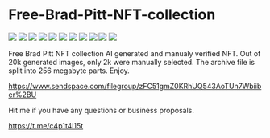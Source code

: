 # Free-Brad-Pitt-NFT-collection

![](https://github.com/c4p1t4l15t/Free-Brad-Pitt-NFT-collection/blob/main/19.png?raw=true) ![](https://github.com/c4p1t4l15t/Free-Brad-Pitt-NFT-collection/blob/main/256.png?raw=true) ![](https://github.com/c4p1t4l15t/Free-Brad-Pitt-NFT-collection/blob/main/294.png?raw=true) ![](https://github.com/c4p1t4l15t/Free-Brad-Pitt-NFT-collection/blob/main/31.png?raw=true) ![](https://github.com/c4p1t4l15t/Free-Brad-Pitt-NFT-collection/blob/main/35.png?raw=true) ![](https://github.com/c4p1t4l15t/Free-Brad-Pitt-NFT-collection/blob/main/375.png?raw=true) ![](https://github.com/c4p1t4l15t/Free-Brad-Pitt-NFT-collection/blob/main/39.png?raw=true) ![](https://github.com/c4p1t4l15t/Free-Brad-Pitt-NFT-collection/blob/main/4.png?raw=true) ![](https://github.com/c4p1t4l15t/Free-Brad-Pitt-NFT-collection/blob/main/406.png?raw=true) ![](https://github.com/c4p1t4l15t/Free-Brad-Pitt-NFT-collection/blob/main/441.png?raw=true) ![](https://github.com/c4p1t4l15t/Free-Brad-Pitt-NFT-collection/blob/main/481.png?raw=true)

Free Brad Pitt NFT collection
AI generated and manualy verified NFT. Out of 20k generated images, only 2k were manually selected.
The archive file is split into 256 megabyte parts. Enjoy.

https://www.sendspace.com/filegroup/zFC51gmZ0KRhUQ543AoTUn7Wbiiber%2BU

Hit me if you have any questions or business proposals.

https://t.me/c4p1t4l15t
